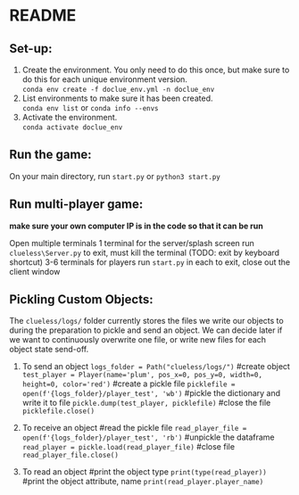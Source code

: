 # README

## Set-up:
1. Create the environment. You only need to do this once, but make sure to do this for each unique environment version. \
  `conda env create -f doclue_env.yml -n doclue_env`
2. List environments to make sure it has been created. \
  `conda env list` or `conda info --envs` 
3. Activate the environment. \
  `conda activate doclue_env`

## Run the game:

On your main directory, run `start.py` or `python3 start.py`

## Run multi-player game:

**make sure your own computer IP is in the code so that it can be run**

Open multiple terminals
1 terminal for the server/splash screen
    run `clueless\Server.py`
    to exit, must kill the terminal (TODO: exit by keyboard shortcut)
3-6 terminals for players
    run `start.py` in each
    to exit, close out the client window

## Pickling Custom Objects:
The `clueless/logs/` folder currently stores the files we write our objects to during the preparation to pickle and send an object. We can decide later if we want to continuously overwrite one file, or write new files for each object state send-off.

1. To send an object
  `logs_folder = Path("clueless/logs/")`
  #create object
  `test_player = Player(name='plum', pos_x=0, pos_y=0, width=0, height=0, color='red')`
  #create a pickle file
  `picklefile = open(f'{logs_folder}/player_test', 'wb')`
  #pickle the dictionary and write it to file
  `pickle.dump(test_player, picklefile)`
  #close the file
  `picklefile.close()`

2. To receive an object
  #read the pickle file
  `read_player_file = open(f'{logs_folder}/player_test', 'rb')`
  #unpickle the dataframe
  `read_player = pickle.load(read_player_file)`
  #close file
  `read_player_file.close()`

3. To read an object
  #print the object type 
  `print(type(read_player))`
  #print the object attribute, name
  `print(read_player.player_name)`

